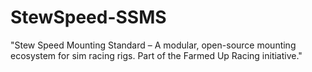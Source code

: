 # StewSpeed-SSMS
"Stew Speed Mounting Standard – A modular, open-source mounting ecosystem for sim racing rigs. Part of the Farmed Up Racing initiative."
